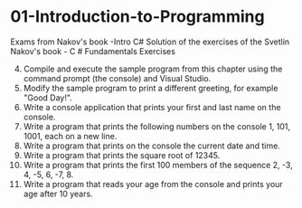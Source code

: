 # 01-Introduction-to-Programming
Exams from Nakov's book -Intro C#
Solution of the exercises of the Svetlin Nakov's book  - C # Fundamentals
Exercises

4. Compile and execute the sample program from this chapter using the command prompt (the console) and Visual Studio.
5. Modify the sample program to print a different greeting, for example "Good Day!".
6. Write a console application that prints your first and last name on the console.
7. Write a program that prints the following numbers on the console 1, 101, 1001, each on a new line.
8. Write a program that prints on the console the current date and time.
9. Write a program that prints the square root of 12345.
10. Write a program that prints the first 100 members of the sequence 2, -3, 4, -5, 6, -7, 8.
11. Write a program that reads your age from the console and prints your age after 10 years.
